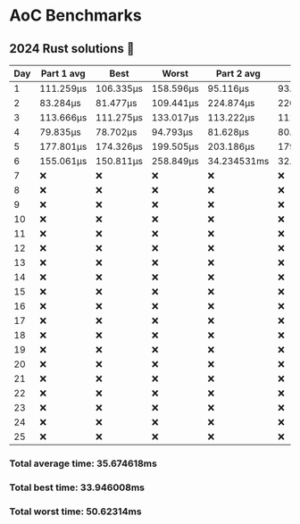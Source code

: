 # AoC Benchmarks
## 2024 Rust solutions 🤠 
| Day | Part 1 avg | Best | Worst | Part 2 avg | Best | Worst |
| --- | --- | --- | --- | --- | --- | --- |
|1|111.259µs|106.335µs|158.596µs|95.116µs|93.079µs|136.103µs|
|2|83.284µs|81.477µs|109.441µs|224.874µs|220.225µs|242.607µs|
|3|113.666µs|111.275µs|133.017µs|113.222µs|111.765µs|132.696µs|
|4|79.835µs|78.702µs|94.793µs|81.628µs|80.014µs|118.519µs|
|5|177.801µs|174.326µs|199.505µs|203.186µs|179.136µs|283.065µs|
|6|155.061µs|150.811µs|258.849µs|34.234531ms|32.557983ms|48.752525ms|
|7|❌|❌|❌|❌|❌|❌|
|8|❌|❌|❌|❌|❌|❌|
|9|❌|❌|❌|❌|❌|❌|
|10|❌|❌|❌|❌|❌|❌|
|11|❌|❌|❌|❌|❌|❌|
|12|❌|❌|❌|❌|❌|❌|
|13|❌|❌|❌|❌|❌|❌|
|14|❌|❌|❌|❌|❌|❌|
|15|❌|❌|❌|❌|❌|❌|
|16|❌|❌|❌|❌|❌|❌|
|17|❌|❌|❌|❌|❌|❌|
|18|❌|❌|❌|❌|❌|❌|
|19|❌|❌|❌|❌|❌|❌|
|20|❌|❌|❌|❌|❌|❌|
|21|❌|❌|❌|❌|❌|❌|
|22|❌|❌|❌|❌|❌|❌|
|23|❌|❌|❌|❌|❌|❌|
|24|❌|❌|❌|❌|❌|❌|
|25|❌|❌|❌|❌|❌|❌|
### Total average time: 35.674618ms
### Total best time: 33.946008ms
### Total worst time: 50.62314ms

